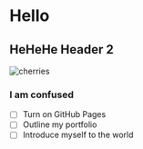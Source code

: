 # Hello
## HeHeHe Header 2
![cherries](https://github.com/akbice/skills-communicate-using-markdown/assets/161384973/70645b3f-9d69-438f-9505-90fa6516b232)

### I am confused
- [ ] Turn on GitHub Pages
- [ ] Outline my portfolio
- [ ] Introduce myself to the world
